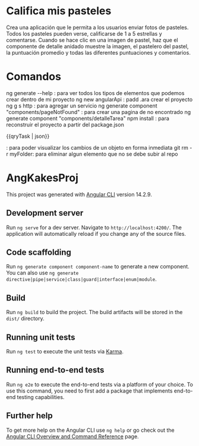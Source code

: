 # Califica mis pasteles
Crea una aplicación que le permita a los usuarios enviar fotos de pasteles. Todos los pasteles pueden verse, calificarse de 1 a 5 estrellas y comentarse. Cuando se hace clic en una imagen de pastel, haz que el componente de detalle anidado muestre la imagen, el pastelero del pastel, la puntuación promedio y todas las diferentes puntuaciones y comentarios.

# Comandos
ng generate --help        : para ver todos los tipos de elementos que podemos crear dentro de mi proyecto
ng new angularApi         : padd .ara crear el proyecto
ng g s http               : para agregar un servicio
ng generate component "components/pageNotFound"    : para crear una pagina de no encontrado
ng generate component "components/detalleTarea"
npm install               : para reconstruir el proyecto a partir del package.json
<p>{{qryTask | json}}</p> : para poder visualizar los cambios de un objeto en forma inmediata
git rm -r myFolder: para eliminar algun elemento que no se debe subir al repo 


# AngKakesProj

This project was generated with [Angular CLI](https://github.com/angular/angular-cli) version 14.2.9.

## Development server

Run `ng serve` for a dev server. Navigate to `http://localhost:4200/`. The application will automatically reload if you change any of the source files.

## Code scaffolding

Run `ng generate component component-name` to generate a new component. You can also use `ng generate directive|pipe|service|class|guard|interface|enum|module`.

## Build

Run `ng build` to build the project. The build artifacts will be stored in the `dist/` directory.

## Running unit tests

Run `ng test` to execute the unit tests via [Karma](https://karma-runner.github.io).

## Running end-to-end tests

Run `ng e2e` to execute the end-to-end tests via a platform of your choice. To use this command, you need to first add a package that implements end-to-end testing capabilities.

## Further help

To get more help on the Angular CLI use `ng help` or go check out the [Angular CLI Overview and Command Reference](https://angular.io/cli) page.
